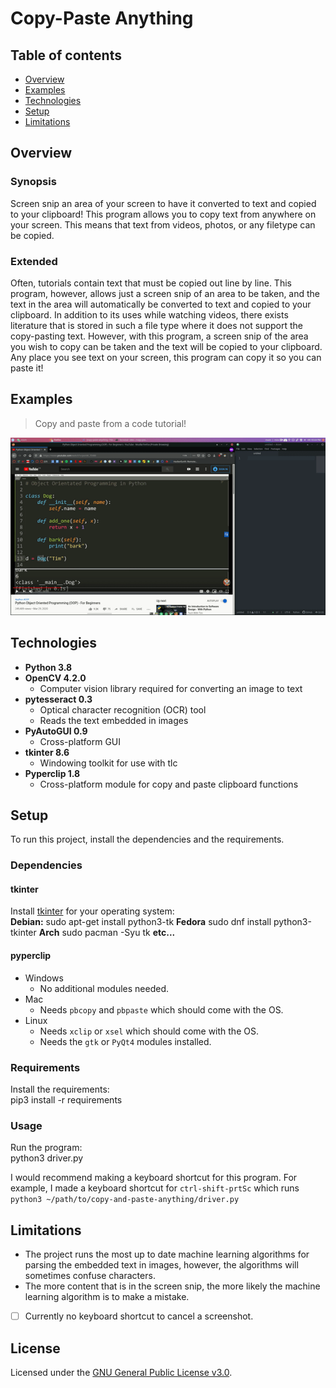 # Copy-Paste Anything

## Table of contents
* [Overview](#overview)
* [Examples](#examples)
* [Technologies](#technologies)
* [Setup](#setup)
* [Limitations](#limitations)


## Overview
### Synopsis
Screen snip an area of your screen to have it converted to text and copied to your clipboard! This program allows you to copy text from anywhere on your screen. This means that text from videos, photos, or any filetype can be copied.

### Extended
Often, tutorials contain text that must be copied out line by line. This program, however, allows just a screen snip of an area to be taken, and the text in the area will automatically be converted to text and copied to your clipboard. In addition to its uses while watching videos, there exists literature that is stored in such a file type where it does not support the copy-pasting text. However, with this program, a screen snip of the area you wish to copy can be taken and the text will be copied to your clipboard. Any place you see text on your screen, this program can copy it so you can paste it!


## Examples

> Copy and paste from a code tutorial!

![Screen Recording](./.images/copy.gif "Copy from videos!")

## Technologies
- **Python 3.8**
- **OpenCV 4.2.0**
  - Computer vision library required for converting an image to text
- **pytesseract 0.3**
  - Optical character recognition (OCR) tool
  - Reads the text embedded in images
- **PyAutoGUI 0.9**
  - Cross-platform GUI
- **tkinter 8.6**
  - Windowing toolkit for use with tlc
- **Pyperclip 1.8**
  - Cross-platform module for copy and paste clipboard functions


## Setup
To run this project, install the dependencies and the requirements.  
### Dependencies

#### tkinter
Install [tkinter](https://docs.python.org/3/library/tkinter.html "docs") for your operating system:  
**Debian:**
    sudo apt-get install python3-tk
**Fedora**
    sudo dnf install python3-tkinter
**Arch**
    sudo pacman -Syu tk
**etc...**  

#### pyperclip
- Windows
  - No additional modules needed.
- Mac
  - Needs `pbcopy` and `pbpaste` which should come with the OS.
- Linux
  - Needs `xclip` or `xsel` which should come with the OS.
  - Needs the `gtk` or `PyQt4` modules installed.

### Requirements
Install the requirements:  
    pip3 install -r requirements

### Usage
Run the program:  
    python3 driver.py

I would recommend making a keyboard shortcut for this program. For example, I made a keyboard shortcut for `ctrl-shift-prtSc` which runs `python3 ~/path/to/copy-and-paste-anything/driver.py`  


## Limitations
- The project runs the most up to date machine learning algorithms for parsing the embedded text in images, however, the algorithms will sometimes confuse characters.
- The more content that is in the screen snip, the more likely the machine learning algorithm is to make a mistake.
- [ ] Currently no keyboard shortcut to cancel a screenshot.


## License
Licensed under the [GNU General Public License v3.0](LICENSE).
